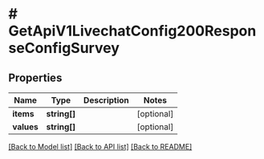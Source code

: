 # # GetApiV1LivechatConfig200ResponseConfigSurvey

## Properties

Name | Type | Description | Notes
------------ | ------------- | ------------- | -------------
**items** | **string[]** |  | [optional]
**values** | **string[]** |  | [optional]

[[Back to Model list]](../../README.md#models) [[Back to API list]](../../README.md#endpoints) [[Back to README]](../../README.md)
